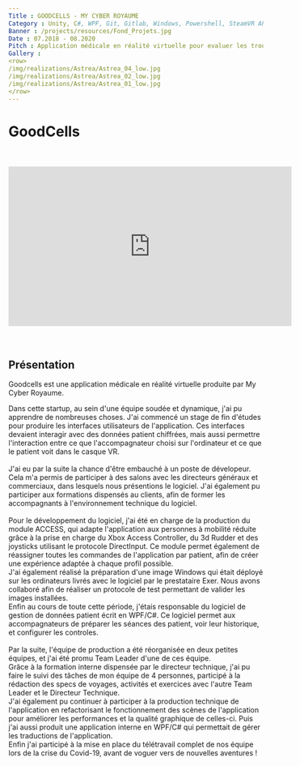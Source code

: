 ```yaml
---
Title : GOODCELLS - MY CYBER ROYAUME
Category : Unity, C#, WPF, Git, Gitlab, Windows, Powershell, SteamVR API
Banner : /projects/resources/Fond_Projets.jpg
Date : 07.2018 - 08.2020
Pitch : Application médicale en réalité virtuelle pour evaluer les troubles cognitifs dans un environnement non stressant.
Gallery : 
<row>
/img/realizations/Astrea/Astrea_04_low.jpg
/img/realizations/Astrea/Astrea_02_low.jpg
/img/realizations/Astrea/Astrea_01_low.jpg
</row>
---
```


# GoodCells

<br>
<br>
<iframe width="560" height="315" src="https://www.youtube.com/embed/p5QAzJfob0A?si=Qpz4EwpSBDfUK2JY" title="YouTube video player" frameborder="0" allow="accelerometer; autoplay; clipboard-write; encrypted-media; gyroscope; picture-in-picture; web-share" allowfullscreen style="display:block; margin:auto;"></iframe>
<br>
<br>

## Présentation

Goodcells est une application médicale en réalité virtuelle produite par My Cyber Royaume.<br>

Dans cette startup, au sein d'une équipe soudée et dynamique, j'ai pu apprendre de nombreuses choses. J'ai commencé un stage de fin d'études pour produire les interfaces utilisateurs de l'application. Ces interfaces devaient interagir avec des données patient chiffrées, mais aussi permettre l'interaction entre ce que l'accompagnateur choisi sur l'ordinateur et ce que le patient voit dans le casque VR.<br><br>
J'ai eu par la suite la chance d'être embauché à un poste de dévelopeur. Cela m'a permis de participer à des salons avec les directeurs généraux et commerciaux, dans lesquels nous présentions le logiciel. J'ai également pu participer aux formations dispensés au clients, afin de former les accompagnants à l'environnement technique du logiciel. <br><br>
Pour le développement du logiciel, j'ai été en charge de la production du module ACCESS, qui adapte l'application aux personnes à mobilité réduite grâce à la prise en charge du Xbox Access Controller, du 3d Rudder et des joysticks utilisant le protocole DirectInput. Ce module permet également de réassigner toutes les commandes de l'application par patient, afin de créer une expérience adaptée à chaque profil possible.<br>
J'ai également réalisé la préparation d'une image Windows qui était déployé sur les ordinateurs livrés avec le logiciel par le prestataire Exer. Nous avons collaboré afin de réaliser un protocole de test permettant de valider les images installées.<br>
Enfin au cours de toute cette période, j'étais responsable du logiciel de gestion de données patient écrit en WPF/C#. Ce logiciel permet aux accompagnateurs de préparer les séances des patient, voir leur historique, et configurer les controles.<br><br>
Par la suite, l'équipe de production a été réorganisée en deux petites équipes, et j'ai été promu Team Leader d'une de ces équipe.<br>
Grâce à la formation interne dispensée par le directeur technique, j'ai pu faire le suivi des tâches de mon équipe de 4 personnes, participé à la rédaction des specs de voyages, activités et exercices avec l'autre Team Leader et le Directeur Technique.<br>
J'ai également pu continuer à participer à la production technique de l'application en refactorisant le fonctionnement des scènes de l'application pour améliorer les performances et la qualité graphique de celles-ci. Puis j'ai aussi produit une application interne en WPF/C# qui permettait de gérer les traductions de l'application.<br>
Enfin j'ai participé à la mise en place du télétravail complet de nos équipe lors de la crise du Covid-19, avant de voguer vers de nouvelles aventures !

